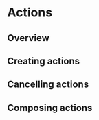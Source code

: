 
Actions
=======

Overview
--------

Creating actions
----------------

Cancelling actions
------------------

Composing actions
-----------------
